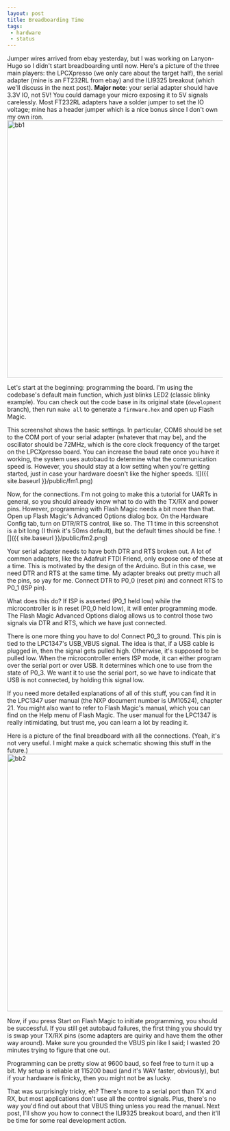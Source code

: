```yaml
---
layout: post
title: Breadboarding Time
tags:
 - hardware
 - status
---
```


Jumper wires arrived from ebay yesterday, but I was working on Lanyon-Hugo so I didn't start breadboarding until now. Here's a picture of the three main players: the LPCXpresso (we only care about the target half), the serial adapter (mine is an FT232RL from ebay) and the ILI9325 breakout (which we'll discuss in the next post). **Major note**: your serial adapter should have 3.3V IO, not 5V! You could damage your micro exposing it to 5V signals carelessly. Most FT232RL adapters have a solder jumper to set the IO voltage; mine has a header jumper which is a nice bonus since I don't own my own iron.
<img src="{{ site.baseurl }}/public/bb1.jpg" alt="bb1" width=600>

Let's start at the beginning: programming the board. I'm using the codebase's default main function, which just blinks LED2 (classic blinky example). You can check out the code base in its original state (`development` branch), then run `make all` to generate a `firmware.hex` and open up Flash Magic.

This screenshot shows the basic settings. In particular, COM6 should be set to the COM port of your serial adapter (whatever that may be), and the oscillator should be 72MHz, which is the core clock frequency of the target on the LPCXpresso board. You can increase the baud rate once you have it working, the system uses autobaud to determine what the communication speed is. However, you should stay at a low setting when you're getting started, just in case your hardware doesn't like the higher speeds.
![]({{ site.baseurl }}/public/fm1.png)

Now, for the connections. I'm not going to make this a tutorial for UARTs in general, so you should already know what to do with the TX/RX and power pins. However, programming with Flash Magic needs a bit more than that. Open up Flash Magic's Advanced Options dialog box. On the Hardware Config tab, turn on DTR/RTS control, like so. The T1 time in this screenshot is a bit long (I think it's 50ms default), but the default times should be fine.
![]({{ site.baseurl }}/public/fm2.png)

Your serial adapter needs to have both DTR and RTS broken out. A lot of common adapters, like the Adafruit FTDI Friend, only expose one of these at a time. This is motivated by the design of the Arduino. But in this case, we need DTR and RTS at the same time. My adapter breaks out pretty much all the pins, so yay for me. Connect DTR to P0\_0 (reset pin) and connect RTS to P0\_1 (ISP pin).

What does this do? If ISP is asserted (P0\_1 held low) while the microcontroller is in reset (P0\_0 held low), it will enter programming mode. The Flash Magic Advanced Options dialog allows us to control those two signals via DTR and RTS, which we have just connected.

There is one more thing you have to do! Connect P0\_3 to ground. This pin is tied to the LPC1347's USB\_VBUS signal. The idea is that, if a USB cable is plugged in, then the signal gets pulled high. Otherwise, it's supposed to be pulled low. When the microcontroller enters ISP mode, it can either program over the serial port or over USB. It determines which one to use from the state of P0\_3. We want it to use the serial port, so we have to indicate that USB is not connected, by holding this signal low.

If you need more detailed explanations of all of this stuff, you can find it in the LPC1347 user manual (the NXP document number is UM10524), chapter 21. You might also want to refer to Flash Magic's manual, which you can find on the Help menu of Flash Magic. The user manual for the LPC1347 is really intimidating, but trust me, you can learn a lot by reading it.

Here is a picture of the final breadboard with all the connections. (Yeah, it's not very useful. I might make a quick schematic showing this stuff in the future.)
<img src="{{ site.baseurl }}/public/bb2.jpg" alt="bb2" width=600>

Now, if you press Start on Flash Magic to initiate programming, you should be successful. If you still get autobaud failures, the first thing you should try is swap your TX/RX pins (some adapters are quirky and have them the other way around). Make sure you grounded the VBUS pin like I said; I wasted 20 minutes trying to figure that one out.

Programming can be pretty slow at 9600 baud, so feel free to turn it up a bit. My setup is reliable at 115200 baud (and it's WAY faster, obviously), but if your hardware is finicky, then you might not be as lucky.

That was surprisingly tricky, eh? There's more to a serial port than TX and RX, but most applications don't use all the control signals. Plus, there's no way you'd find out about that VBUS thing unless you read the manual. Next post, I'll show you how to connect the ILI9325 breakout board, and then it'll be time for some real development action.
